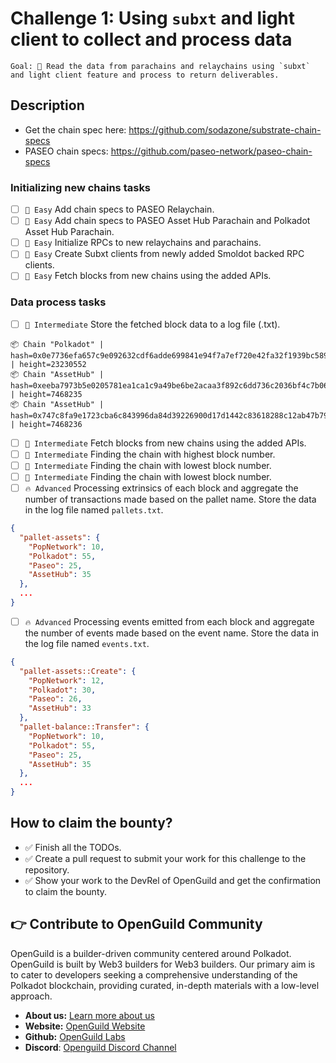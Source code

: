 # Challenge 1: Using `subxt` and light client to collect and process data

```
Goal: 🎯 Read the data from parachains and relaychains using `subxt` and light client feature and process to return deliverables.
```

## Description

- Get the chain spec here: https://github.com/sodazone/substrate-chain-specs
- PASEO chain specs: https://github.com/paseo-network/paseo-chain-specs

### Initializing new chains tasks

- [ ] `🍭 Easy` Add chain specs to PASEO Relaychain.
- [ ] `🍭 Easy` Add chain specs to PASEO Asset Hub Parachain and Polkadot Asset Hub Parachain.
- [ ] `🍭 Easy` Initialize RPCs to new relaychains and parachains.
- [ ] `🍭 Easy` Create Subxt clients from newly added Smoldot backed RPC clients.
- [ ] `🍭 Easy` Fetch blocks from new chains using the added APIs.

### Data process tasks

- [ ] `🍫 Intermediate` Store the fetched block data to a log file (.txt).

```csv
📦 Chain "Polkadot" | hash=0x0e7736efa657c9e092632cdf6adde699841e94f7a7ef720e42fa32f1939bc589 | height=23230552
📦 Chain "AssetHub" | hash=0xeeba7973b5e0205781ea1ca1c9a49be6be2acaa3f892c6dd736c2036bf4c7b06 | height=7468235
📦 Chain "AssetHub" | hash=0x747c8fa9e1723cba6c843996da84d39226900d17d1442c83618288c12ab47b79 | height=7468236
```

- [ ] `🍫 Intermediate` Fetch blocks from new chains using the added APIs.
- [ ] `🍫 Intermediate` Finding the chain with highest block number.
- [ ] `🍫 Intermediate` Finding the chain with lowest block number.
- [ ] `🍫 Intermediate` Finding the chain with lowest block number.
- [ ] `🔥 Advanced` Processing extrinsics of each block and aggregate the number of transactions made based on the pallet name. Store the data in the log file named `pallets.txt`.

```json
{
  "pallet-assets": {
    "PopNetwork": 10,
    "Polkadot": 55,
    "Paseo": 25,
    "AssetHub": 35
  },
  ...
}
```

- [ ] `🔥 Advanced` Processing events emitted from each block and aggregate the number of events made based on the event name. Store the data in the log file named `events.txt`.

```json
{
  "pallet-assets::Create": {
    "PopNetwork": 12,
    "Polkadot": 30,
    "Paseo": 26,
    "AssetHub": 33
  },
  "pallet-balance::Transfer": {
    "PopNetwork": 10,
    "Polkadot": 55,
    "Paseo": 25,
    "AssetHub": 35
  },
  ...
}
```

## How to claim the bounty?

- ✅ Finish all the TODOs.
- ✅ Create a pull request to submit your work for this challenge to the repository.
- ✅ Show your work to the DevRel of OpenGuild and get the confirmation to claim the bounty.

## 👉 Contribute to OpenGuild Community

OpenGuild is a builder-driven community centered around Polkadot. OpenGuild is built by Web3 builders for Web3 builders. Our primary aim is to cater to developers seeking a comprehensive understanding of the Polkadot blockchain, providing curated, in-depth materials with a low-level approach.

- **About us:** [Learn more about us](https://openguild.wtf/about)
- **Website:** [OpenGuild Website](https://openguild.wtf/)
- **Github:** [OpenGuild Labs](https://github.com/openguild-labs)
- **Discord**: [Openguild Discord Channel](https://discord.gg/bcjMzxqtD7)
